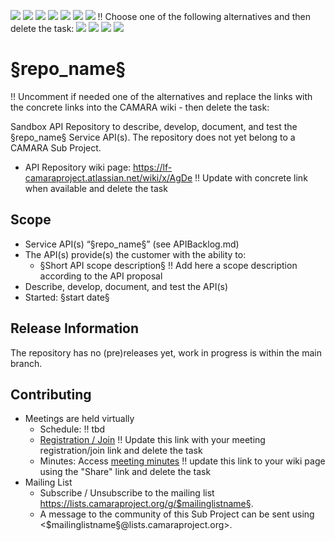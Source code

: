 <a href="https://github.com/camaraproject/§repo_name§/commits/" title="Last Commit"><img src="https://img.shields.io/github/last-commit/camaraproject/§repo_name§?style=plastic"></a>
<a href="https://github.com/camaraproject/§repo_name§/issues" title="Open Issues"><img src="https://img.shields.io/github/issues/camaraproject/§repo_name§?style=plastic"></a>
<a href="https://github.com/camaraproject/§repo_name§/pulls" title="Open Pull Requests"><img src="https://img.shields.io/github/issues-pr/camaraproject/§repo_name§?style=plastic"></a>
<a href="https://github.com/camaraproject/§repo_name§/graphs/contributors" title="Contributors"><img src="https://img.shields.io/github/contributors/camaraproject/§repo_name§?style=plastic"></a>
<a href="https://github.com/camaraproject/§repo_name§" title="Repo Size"><img src="https://img.shields.io/github/repo-size/camaraproject/§repo_name§?style=plastic"></a>
<a href="https://github.com/camaraproject/§repo_name§/blob/main/LICENSE" title="License"><img src="https://img.shields.io/badge/License-Apache%202.0-green.svg?style=plastic"></a>
<a href="https://github.com/camaraproject/§repo_name§/releases/latest" title="Latest Release"><img src="https://img.shields.io/github/release/camaraproject/§repo_name§?style=plastic"></a>
!! Choose one of the following alternatives and then delete the task:
<a href="https://github.com/camaraproject/Governance/blob/main/ProjectStructureAndRoles.md" title="Sandbox API Repository"><img src="https://img.shields.io/badge/Sandbox%20API%20Repository-yellow?style=plastic"></a>
<a href="https://github.com/camaraproject/Governance/blob/main/ProjectStructureAndRoles.md" title="Incubated API Repository"><img src="https://img.shields.io/badge/Incubated%20API%20Repository-green?style=plastic"></a>
<a href="https://github.com/camaraproject/Governance/blob/main/ProjectStructureAndRoles.md" title="Graduated API Repository"><img src="https://img.shields.io/badge/Graduated%20API%20Repository-silver?style=plastic"></a>
<a href="https://github.com/camaraproject/Governance/blob/main/ProjectStructureAndRoles.md" title="Working Group"><img src="https://img.shields.io/badge/Working%20Group-red?style=plastic"></a>


# §repo_name§


!! Uncomment if needed one of the alternatives and replace the links with the concrete links into the CAMARA wiki - then delete the task:

<!-- Alternative for new, independent Sandbox API Repositories -->
Sandbox API Repository to describe, develop, document, and test the §repo_name§ Service API(s). The repository does not yet belong to a CAMARA Sub Project.

* API Repository wiki page: https://lf-camaraproject.atlassian.net/wiki/x/AgDe !! Update with concrete link when available and delete the task


<!-- Alternative for Sandbox API Repositories within the context of an existing Sub Project
Sandbox API Repository to describe, develop, document, and test the §repo_name§ Service API(s) within the Sub Project [$Sub Project Name§](https://lf-camaraproject.atlassian.net/wiki/x/AgDe)

* API Repository wiki page: https://lf-camaraproject.atlassian.net/wiki/x/AgDe !! Update with concrete link
* Sub Project home page: https://lf-camaraproject.atlassian.net/wiki/x/AgDe 
!! Update with concrete link
-->

<!-- Alternative for Incubated API Repositories (always part of Sub Project, potentially created as part of the Incubation): 

Incubated API Repository to evolve and maintain the definitions and documentation of §repo_name§ Service API(s) within the Sub Project [$Sub Project Name§](https://wiki.camaraproject.org/display/CAM/Sub+Projects)

* API Repository wiki page: https://lf-camaraproject.atlassian.net/wiki/x/AgDe !! Update with concrete link
* Sub Project home page: https://lf-camaraproject.atlassian.net/wiki/x/AgDe 
!! Update with concrete link
-->

<!-- for Graduation of an API Repository replace "Incubated" with "Graduated" and don't forget to exchange the badge :-) -->

<!-- Alternative if the repository will be used for a working group - in this case further points, e.g. the scope, of this template need to be adapted:

Repository for xxx of the $Working Group$ Working Group"

* Working Group home page: https://lf-camaraproject.atlassian.net/wiki/x/AgDe 
!! Update with concrete link
-->

## Scope

* Service API(s) “§repo_name§” (see APIBacklog.md) 
* The API(s) provide(s) the customer with the ability to:  
  * §Short API scope description§ !! Add here a scope description according to the API proposal
* Describe, develop, document, and test the API(s)
* Started: §start date§
<!-- * Incubated since: §incubation date$ --> 

## Release Information

The repository has no (pre)releases yet, work in progress is within the main branch.
<!-- Optional: an explicit listing of the latest (pre-)release with additional information, e.g. links to the API definitions -->
<!-- In addition use/uncomment one or multiple the following alternative options when becoming applicable -->
<!-- Pre-releases of this sub project are available in https://github.com/camaraproject/§repo_name§/releases -->
<!-- The latest public release is available here: https://github.com/camaraproject/§repo_name§/releases/latest -->
<!-- For changes see [CHANGELOG.md](https://github.com/camaraproject/§repo_name§/blob/main/CHANGELOG.md) -->

## Contributing
* Meetings are held virtually <!-- for new, independent Sandbox API repositories request a meeting link from the LF admin team or replace the information with the existing meeting information of the Sub Project -->
    * Schedule: !! tbd
    * [Registration / Join](https://zoom-lfx.platform.linuxfoundation.org/meetings/telcoapi) !! Update this link with your meeting registration/join link and delete the task
    * Minutes: Access [meeting minutes](https://lf-camaraproject.atlassian.net/wiki/x/AgDe) !! update this link to your wiki page using the "Share" link and delete the task
* Mailing List
    <!-- Note: the $mailinglistname$ is either already existing (for API Repositories within a Sub Projects) or will be created by the CAMARA Admin Team. -->
    * Subscribe / Unsubscribe to the mailing list <https://lists.camaraproject.org/g/$mailinglistname§>.
    * A message to the community of this Sub Project can be sent using <$mailinglistname§@lists.camaraproject.org>.
